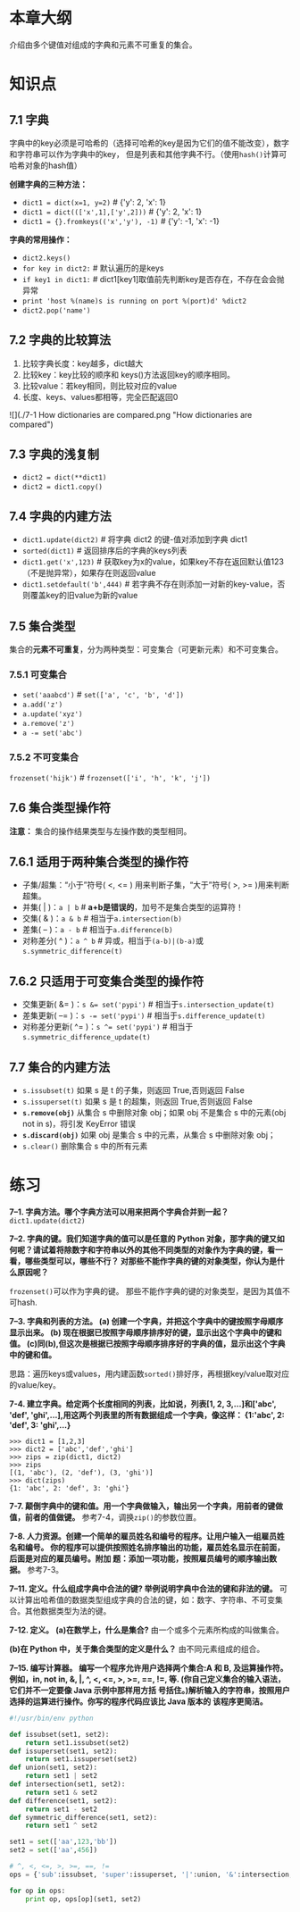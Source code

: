 # 本章大纲
介绍由多个键值对组成的字典和元素不可重复的集合。

# 知识点
## 7.1 字典
字典中的key必须是可哈希的（选择可哈希的key是因为它们的值不能改变），数字和字符串可以作为字典中的key， 但是列表和其他字典不行。（使用`hash()`计算可哈希对象的hash值）

**创建字典的三种方法：**

- `dict1 = dict(x=1, y=2)` # {'y': 2, 'x': 1}
- `dict1 = dict((['x',1],['y',2]))` # {'y': 2, 'x': 1}
- `dict1 = {}.fromkeys(('x','y'), -1)` # {'y': -1, 'x': -1}

**字典的常用操作：**

- `dict2.keys()`
- `for key in dict2:` # 默认遍历的是keys
- `if key1 in dict1:` # dict1[key1]取值前先判断key是否存在，不存在会会抛异常
- `print 'host %(name)s is running on port %(port)d' %dict2`
- `dict2.pop('name')`


## 7.2 字典的比较算法

1. 比较字典长度：key越多，dict越大
2. 比较key：key比较的顺序和 keys()方法返回key的顺序相同。
3. 比较value：若key相同，则比较对应的value
4. 长度、keys、values都相等，完全匹配返回0

![](./7-1 How dictionaries are compared.png "How dictionaries are compared")

## 7.3 字典的浅复制

- <code>dict2 = dict(**dict1)</code>
- `dict2 = dict1.copy()`

## 7.4 字典的内建方法

- `dict1.update(dict2)` # 将字典 dict2 的键-值对添加到字典 dict1
- `sorted(dict1)` # 返回排序后的字典的keys列表
- `dict1.get('x',123)` # 获取key为x的value，如果key不存在返回默认值123（不是抛异常），如果存在则返回value
- `dict1.setdefault('b',444)` # 若字典不存在则添加一对新的key-value，否则覆盖key的旧value为新的value

## 7.5 集合类型
集合的**元素不可重复**，分为两种类型：可变集合（可更新元素）和不可变集合。

### 7.5.1 可变集合
- `set('aaabcd')` # `set(['a', 'c', 'b', 'd'])`
- `a.add('z')`
- `a.update('xyz')`
- `a.remove('z')`
- `a -= set('abc')`

### 7.5.2 不可变集合
`frozenset('hijk')` # `frozenset(['i', 'h', 'k', 'j'])`

## 7.6 集合类型操作符
**注意：** 集合的操作结果类型与左操作数的类型相同。

## 7.6.1 适用于两种集合类型的操作符
- 子集/超集：“小于”符号( <, <= ) 用来判断子集，“大于”符号( >, >= )用来判断超集。
- 并集( | )：`a | b` # **a+b是错误的**，加号不是集合类型的运算符！
- 交集( & )：`a & b` # 相当于`a.intersection(b)`
- 差集( – )：`a - b` # 相当于`a.difference(b)`
- 对称差分( ^ )：`a ^ b` # 异或，相当于`(a-b)|(b-a)`或`s.symmetric_difference(t)`

## 7.6.2 只适用于可变集合类型的操作符

- 交集更新( &= )：`s &= set('pypi')` # 相当于`s.intersection_update(t)`
- 差集更新( –= )：`s -= set('pypi')` # 相当于`s.difference_update(t)`
- 对称差分更新( ^= )：`s ^= set('pypi')` # 相当于`s.symmetric_difference_update(t)`

## 7.7 集合的内建方法

- `s.issubset(t)` 如果 s 是 t 的子集，则返回 True,否则返回 False
- `s.issuperset(t)` 如果 s 是 t 的超集，则返回 True,否则返回 False
- **`s.remove(obj)`** 从集合 s 中删除对象 obj；如果 obj 不是集合 s 中的元素(obj not in s)，将引发 KeyError 错误
- **`s.discard(obj)`** 如果 obj 是集合 s 中的元素，从集合 s 中删除对象 obj；
- `s.clear()` 删除集合 s 中的所有元素

# 练习
**7–1. 字典方法。哪个字典方法可以用来把两个字典合并到一起？**
`dict1.update(dict2)`

**7–2. 字典的键。我们知道字典的值可以是任意的 Python 对象，那字典的键又如何呢？请试着将除数字和字符串以外的其他不同类型的对象作为字典的键，看一看，哪些类型可以，哪些不行？ 对那些不能作字典的键的对象类型，你认为是什么原因呢？**

`frozenset()`可以作为字典的键。
那些不能作字典的键的对象类型，是因为其值不可hash.

**7–3. 字典和列表的方法。
(a) 创建一个字典，并把这个字典中的键按照字母顺序显示出来。
(b) 现在根据已按照字母顺序排序好的键，显示出这个字典中的键和值。
(c)同(b),但这次是根据已按照字母顺序排序好的字典的值，显示出这个字典中的键和值。**

思路：遍历keys或values，用内建函数`sorted()`排好序，再根据key/value取对应的value/key。

**7-4. 建立字典。给定两个长度相同的列表，比如说，列表[1, 2, 3,...]和['abc', 'def', 'ghi',...],用这两个列表里的所有数据组成一个字典，像这样： {1:'abc', 2: 'def', 3: 'ghi',...}**
```
>>> dict1 = [1,2,3]
>>> dict2 = ['abc','def','ghi']
>>> zips = zip(dict1, dict2)
>>> zips
[(1, 'abc'), (2, 'def'), (3, 'ghi')]
>>> dict(zips)
{1: 'abc', 2: 'def', 3: 'ghi'}
```

**7-7. 颠倒字典中的键和值。用一个字典做输入，输出另一个字典，用前者的键做值，前者的值做键。**
参考7-4，调换`zip()`的参数位置。

**7-8. 人力资源。创建一个简单的雇员姓名和编号的程序。让用户输入一组雇员姓名和编号。 你的程序可以提供按照姓名排序输出的功能，雇员姓名显示在前面，后面是对应的雇员编号。附加 题：添加一项功能，按照雇员编号的顺序输出数据。**
参考7-3。

**7–11. 定义。什么组成字典中合法的键? 举例说明字典中合法的键和非法的键。**
可以计算出哈希值的数据类型组成字典的合法的键，如：数字、字符串、不可变集合。其他数据类型为法的键。

**7-12. 定义。**
**(a)在数学上，什么是集合?**
由一个或多个元素所构成的叫做集合。

**(b)在 Python 中，关于集合类型的定义是什么？**
由不同元素组成的组合。

**7–15. 编写计算器。 编写一个程序允许用户选择两个集合:A 和 B, 及运算操作符。例如，in, not in, &, |, ^, <, <=, >, >=, ==, !=, 等. (你自己定义集合的输入语法，它们并不一定要像 Java 示例中那样用方括 号括住。)解析输入的字符串，按照用户选择的运算进行操作。你写的程序代码应该比 Java 版本的 该程序更简洁。**
```python
#!/usr/bin/env python

def issubset(set1, set2):
    return set1.issubset(set2)
def issuperset(set1, set2):
    return set1.issuperset(set2)
def union(set1, set2):
    return set1 | set2
def intersection(set1, set2):
    return set1 & set2
def difference(set1, set2):
    return set1 - set2
def symmetric_difference(set1, set2):
    return set1 ^ set2

set1 = set(['aa',123,'bb'])
set2 = set(['aa',456])

# ^, <, <=, >, >=, ==, !=
ops = {'sub':issubset, 'super':issuperset, '|':union, '&':intersection, '-':difference, '^':symmetric_difference}

for op in ops:
    print op, ops[op](set1, set2)
```
